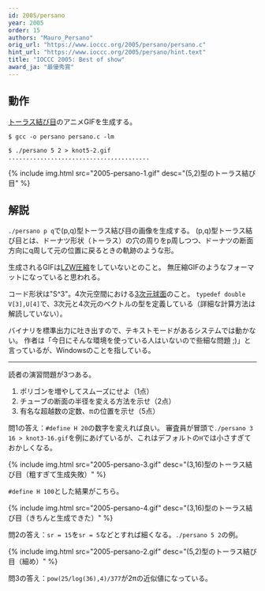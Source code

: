 ```yaml
---
id: 2005/persano
year: 2005
order: 15
authors: "Mauro_Persano"
orig_url: "https://www.ioccc.org/2005/persano/persano.c"
hint_url: "https://www.ioccc.org/2005/persano/hint.text"
title: "IOCCC 2005: Best of show"
award_ja: "最優秀賞"
---
```


## 動作

[トーラス結び目](https://ja.wikipedia.org/wiki/%E3%83%88%E3%83%BC%E3%83%A9%E3%82%B9%E7%B5%90%E3%81%B3%E7%9B%AE)のアニメGIFを生成する。

```
$ gcc -o persano persano.c -lm

$ ./persano 5 2 > knot5-2.gif
........................................
```

{% include img.html src="2005-persano-1.gif" desc="(5,2)型のトーラス結び目" %}

## 解説

`./persano p q`で(p,q)型トーラス結び目の画像を生成する。
(p,q)型トーラス結び目とは、ドーナツ形状（トーラス）の穴の周りをp周しつつ、ドーナツの断面方向にq周して元の位置に戻るときの軌跡のような形。

生成されるGIFは[LZW圧縮](https://ja.wikipedia.org/wiki/Lempel%E2%80%93Ziv%E2%80%93Welch)をしていないとのこと。
無圧縮GIFのようなフォーマットになっていると思われる。

コード形状は"S^3"。4次元空間における[3次元球面](https://ja.wikipedia.org/wiki/%E4%B8%89%E6%AC%A1%E5%85%83%E7%90%83%E9%9D%A2)のこと。
`typedef double V[3],U[4]`で、3次元と4次元のベクトルの型を定義している（詳細な計算方法は解読していない）。

バイナリを標準出力に吐き出すので、テキストモードがあるシステムでは動かない。
作者は「今日にそんな環境を使っている人はいないので些細な問題 ;)」と言っているが、Windowsのことを指している。

---

読者の演習問題が3つある。

1. ポリゴンを増やしてスムーズにせよ（1点）
2. チューブの断面の半径を変える方法を示せ（2点）
3. 有名な超越数の定数、πの位置を示せ（5点）

問1の答え：`#define H 20`の数字を変えれば良い。
審査員が冒頭で`./persano 3 16 > knot3-16.gif`を例にあげているが、これはデフォルトの`H`では小さすぎておかしくなる。

{% include img.html src="2005-persano-3.gif" desc="(3,16)型のトーラス結び目（粗すぎて生成失敗）" %}

`#define H 100`とした結果がこちら。

{% include img.html src="2005-persano-4.gif" desc="(3,16)型のトーラス結び目（きちんと生成できた）" %}

問2の答え：`sr = 15`を`sr = 5`などとすれば細くなる。`./persano 5 2`の例。

{% include img.html src="2005-persano-2.gif" desc="(5,2)型のトーラス結び目（細め）" %}

問3の答え：`pow(25/log(36),4)/377`が2πの近似値になっている。
